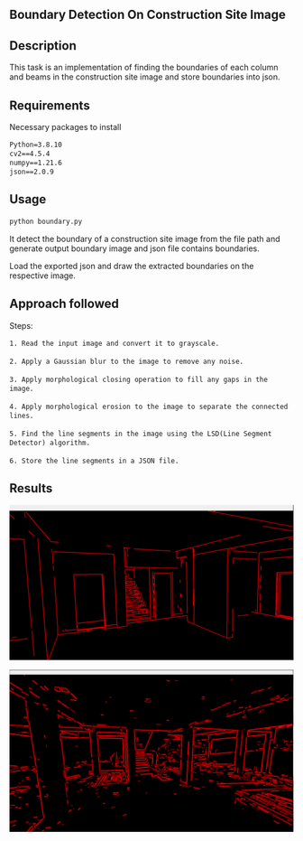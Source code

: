 
## Boundary Detection On Construction Site Image

## Description

This task is an implementation of finding the boundaries of each column and beams in the construction site image and store boundaries into json.

## Requirements

Necessary packages to install

    Python=3.8.10
    cv2==4.5.4
    numpy==1.21.6
    json==2.0.9


## Usage

```sh
python boundary.py
```
 It detect the boundary of a construction site image from the file path and generate output boundary image and json file contains boundaries. 

 Load the exported json and draw the extracted boundaries on the respective image.

## Approach followed

Steps:

    1. Read the input image and convert it to grayscale.

    2. Apply a Gaussian blur to the image to remove any noise.

    3. Apply morphological closing operation to fill any gaps in the image.

    4. Apply morphological erosion to the image to separate the connected lines.

    5. Find the line segments in the image using the LSD(Line Segment Detector) algorithm.

    6. Store the line segments in a JSON file.

## Results

![Detected Boundaries Image BIM](BIM_detected_boundaries.png "Detected Boundaries Image BIM")

![Detected Boundaries Image Camera](Camera_detected_boundaries.png "Detected Boundaries Image Camera")

